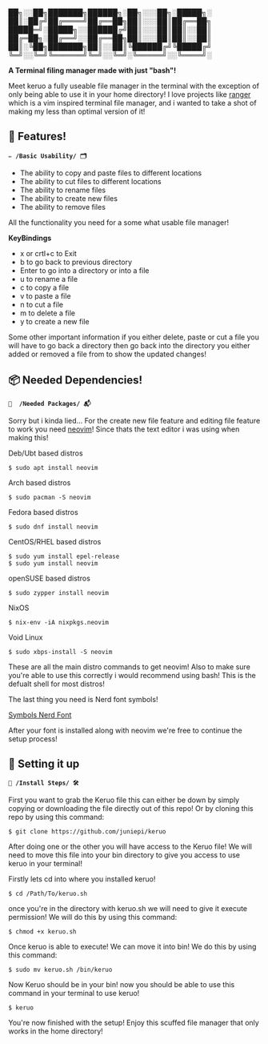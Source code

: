 ██╗░░██╗███████╗██████╗░██╗░░░██╗░█████╗░
██║░██╔╝██╔════╝██╔══██╗██║░░░██║██╔══██╗
█████═╝░█████╗░░██████╔╝██║░░░██║██║░░██║
██╔═██╗░██╔══╝░░██╔══██╗██║░░░██║██║░░██║
██║░╚██╗███████╗██║░░██║╚██████╔╝╚█████╔╝
╚═╝░░╚═╝╚══════╝╚═╝░░╚═╝░╚═════╝░░╚════╝░

**A Terminal filing manager made with just "bash"!**

Meet keruo a fully useable file manager in the terminal with the exception of only being able to use it in your home directory! I love projects like [ranger](https://github.com/ranger/ranger) which is a vim inspired terminal file manager, and i wanted to take a shot of making my less than optimal version of it! 

## 📁 Features!
**``✏️ /Basic Usability/ 🗂️``**

- The ability to copy and paste files to different locations
- The ability to cut files to different locations
- The ability to rename files
- The ability to create new files
- The ability to remove files

All the functionality you need for a some what usable file manager!



**KeyBindings**

- x or crtl+c to Exit
- b to go back to previous directory
- Enter to go into a directory or into a file
- u to rename a file
- c to copy a file
- v to paste a file
- n to cut a file
- m to delete a file
- y to create a new file

Some other important information if you either delete, paste or cut a file you will have to go back a directory then go back into the directory you either added or removed a file from to show the updated changes!



## 📦 Needed Dependencies!
**``📔  /Needed Packages/ 📬``**

Sorry but i kinda lied... For the create new file feature and editing file feature to work you need [neovim](https://github.com/neovim/neovim)! Since thats the text editor i was using when making this!

Deb/Ubt based distros
```
$ sudo apt install neovim
```

Arch based distros
```
$ sudo pacman -S neovim
```

Fedora based distros
```
$ sudo dnf install neovim
```

CentOS/RHEL based distros
```
$ sudo yum install epel-release
$ sudo yum install neovim
```

openSUSE based distros
```
$ sudo zypper install neovim
```

NixOS
```
$ nix-env -iA nixpkgs.neovim
```

Void Linux
```
$ sudo xbps-install -S neovim
```

These are all the main distro commands to get neovim! Also to make sure you're able to use this correctly i would recommend using bash! This is the defualt shell for most distros!


The last thing you need is Nerd font symbols! 


[Symbols Nerd Font](https://github.com/ryanoasis/nerd-fonts/releases/download/v3.2.1/NerdFontsSymbolsOnly.zip)


After your font is installed along with neovim we're free to continue the setup process!

## 🧰 Setting it up
**``🧩 /Install Steps/ 🛠️``**

First you want to grab the Keruo file this can either be down by simply copying or downloading the file directly out of this repo! Or by cloning this repo by using this command:

```
$ git clone https://github.com/juniepi/keruo
```

After doing one or the other you will have access to the Keruo file! We will need to move this file into your bin directory to give you access to use keruo in your terminal! 


Firstly lets cd into where you installed keruo! 

```
$ cd /Path/To/keruo.sh
```

once you're in the directory with keruo.sh we will need to give it execute permission! We will do this by using this command:

```
$ chmod +x keruo.sh
```

Once keruo is able to execute! We can move it into bin! We do this by using this command:

```
$ sudo mv keruo.sh /bin/keruo
```

Now Keruo should be in your bin! now you should be able to use this command in your terminal to use keruo!

```
$ keruo
```

You're now finished with the setup! Enjoy this scuffed file manager that only works in the home directory!
